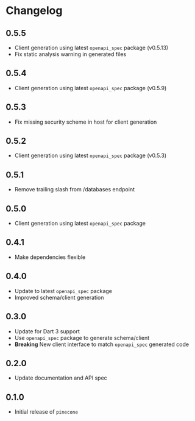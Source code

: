 # Changelog

## 0.5.5

* Client generation using latest `openapi_spec` package (v0.5.13)
* Fix static analysis warning in generated files

## 0.5.4

* Client generation using latest `openapi_spec` package (v0.5.9)

## 0.5.3

* Fix missing security scheme in host for client generation

## 0.5.2

* Client generation using latest `openapi_spec` package (v0.5.3)

## 0.5.1

* Remove trailing slash from /databases endpoint

## 0.5.0

* Client generation using latest `openapi_spec` package

## 0.4.1

* Make dependencies flexible

## 0.4.0

* Update to latest `openapi_spec` package
* Improved schema/client generation

## 0.3.0

* Update for Dart 3 support
* Use `openapi_spec` package to generate schema/client
* **Breaking** New client interface to match `openapi_spec` generated code

## 0.2.0

* Update documentation and API spec

## 0.1.0

* Initial release of `pinecone`
